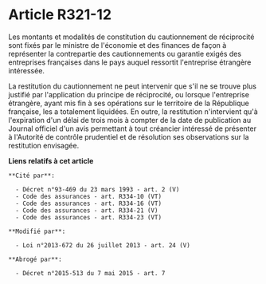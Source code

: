 # Article R321-12

Les montants et modalités de constitution du cautionnement de réciprocité sont fixés par le ministre de l'économie et des
finances de façon à représenter la contrepartie des cautionnements ou garantie exigés des entreprises françaises dans le pays
auquel ressortit l'entreprise étrangère intéressée. 

La restitution du cautionnement ne peut intervenir que s'il ne se trouve plus justifié par l'application du principe de
réciprocité, ou lorsque l'entreprise étrangère, ayant mis fin à ses opérations sur le territoire de la République française,
les a totalement liquidées. En outre, la restitution n'intervient qu'à l'expiration d'un délai de trois mois à compter de la
date de publication au Journal officiel d'un avis permettant à tout créancier intéressé de présenter à l'Autorité de contrôle
prudentiel et de résolution ses observations sur la restitution envisagée.

**Liens relatifs à cet article**

	**Cité par**:

	  - Décret n°93-469 du 23 mars 1993 - art. 2 (V)
	  - Code des assurances - art. R334-10 (VT)
	  - Code des assurances - art. R334-16 (VT)
	  - Code des assurances - art. R334-21 (V)
	  - Code des assurances - art. R334-23 (VT)

	**Modifié par**:

	  - Loi n°2013-672 du 26 juillet 2013 - art. 24 (V)

	**Abrogé par**:

	  - Décret n°2015-513 du 7 mai 2015 - art. 7
